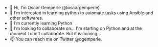 - 👋 Hi, I’m Oscar Gemperle (@oscargemperle)
- 👀 I’m interested in learning python to automate tasks using Ansible and other softwares.
- 🌱 I’m currently learning Python 
- 💞️ I’m looking to collaborate on... I'm starting on Python and at the moment I can't collaborate. But it is coming...
- 📫 You can reach me on Twitter @ogemperle.
